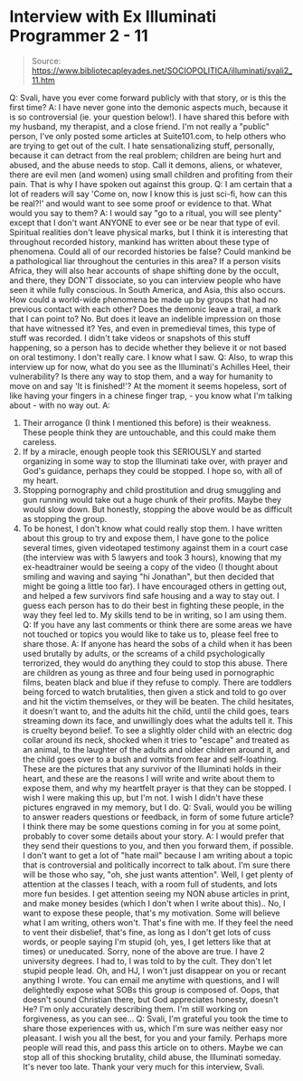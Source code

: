 # Interview with Ex Illuminati Programmer 2 - 11

> Source: https://www.bibliotecapleyades.net/SOCIOPOLITICA/illuminati/svali2_11.htm

Q: Svali, have you ever come forward publicly with that story, or is
this the first time?
A: I have never gone into the demonic aspects much, because it is so
controversial (ie. your question below!). I have shared this before
with my husband, my therapist, and a close friend. I'm not really a
"public" person, I've only posted some articles at Suite101.com, to
help others who are trying to get out of the cult.
I hate sensationalizing stuff, personally, because it can detract
from the real problem; children are being hurt and abused, and the
abuse needs to stop. Call it demons, aliens, or whatever, there are
evil men (and women) using small children and profiting from their
pain. That is why I have spoken out against this group.
Q: I am certain that a lot of readers will say 'Come on, now I know
this is just sci-fi, how can this be real?!' and would want to see
some proof or evidence to that. What would you say to them?
A:
I would say "go to a ritual, you will see plenty" except that I
don't want ANYONE to ever see or be near that type of evil.
Spiritual realities don't leave physical marks, but I think it is
interesting that throughout recorded history, mankind has written
about these type of phenomena.
Could all of our recorded histories be false? Could mankind be a
pathological liar throughout the centuries in this area? If a person
visits Africa, they will also hear accounts of shape shifting done
by the occult, and there, they DON'T dissociate, so you can
interview people who have seen it while fully conscious.
In
South America, and Asia, this also occurs. How could a world-wide
phenomena be made up by groups that had no previous contact with
each other?
Does the demonic leave a trail, a mark that I can point to? No. But
does it leave an indelible impression on those that have witnessed
it? Yes, and even in premedieval times, this type of stuff was
recorded.
I didn't take videos or snapshots of this stuff happening, so a
person has to decide whether they believe it or not based on oral
testimony. I don't really care. I know what I saw.
Q: Also, to wrap this interview up for now, what do you see as the
Illuminati's Achilles Heel, their vulnerability? Is there any way to
stop them, and a way for humanity to move on and say 'It is
finished!'?
At the moment it seems hopeless, sort of like having your fingers in
a chinese finger trap, - you know what I'm talking about - with no
way out.
A:
1. Their arrogance (I think I mentioned this before) is their
weakness. These people think they are untouchable, and this could
make them careless.
2. If by a miracle, enough people took this SERIOUSLY and started
organizing in some way to stop the Illuminati take over, with prayer
and God's guidance, perhaps they could be stopped. I hope so, with
all of my heart.
3. Stopping pornography and child prostitution and drug smuggling
and gun running would take out a huge chunk of their profits. Maybe
they would slow down. But honestly, stopping the above would be as
difficult as stopping the group.
4. To be honest, I don't know what could really stop them. I have
written about this group to try and expose them, I have gone to the
police several times, given videotaped testimony against them in a
court case (the interview was with 5 lawyers and took 3 hours),
knowing that my ex-headtrainer would be seeing a copy of the video
(I thought about smiling and waving and saying "hi Jonathan", but
then decided that might be going a little too far).
I have encouraged others in getting out, and helped a few survivors
find safe housing and a way to stay out. I guess each person has to
do their best in fighting these people, in the way they feel led to.
My skills tend to be in writing, so I am using them.
Q: If you have any last comments or think there are some areas we
have not touched or topics you would like to take us to, please feel
free to share those.
A: If anyone has heard the sobs of a child when it has been used
brutally by adults, or the screams of a child psychologically
terrorized, they would do anything they could to stop this abuse.
There are children as young as three and four being used in
pornographic films, beaten black and blue if they refuse to comply.
There are toddlers being forced to watch brutalities, then given a
stick and told to go over and hit the victim themselves, or they
will be beaten. The child hesitates, it doesn't want to, and the
adults hit the child, until the child goes, tears streaming down its
face, and unwillingly does what the adults tell it. This is cruelty
beyond belief.
To see a slightly older child with an electric dog collar around its
neck, shocked when it tries to "escape" and treated as an animal, to
the laughter of the adults and older children around it, and the
child goes over to a bush and vomits from fear and self-loathing.
These are the pictures that any survivor of the Illuminati holds in
their heart, and these are the reasons I will write and write about
them to expose them, and why my heartfelt prayer is that they can be
stopped. I wish I were making this up, but I'm not. I wish I didn't
have these pictures engraved in my memory, but I do.
Q: Svali, would you be willing to answer readers questions or
feedback, in form of some future article? I think there may be some
questions coming in for you at some point, probably to cover some
details about your story.
A: I would prefer that they send their questions to you, and then
you forward them, if possible. I don't want to get a lot of "hate
mail" because I am writing about a topic that is controversial and
politically incorrect to talk about.
I'm sure there will be those who say, "oh, she just wants
attention". Well, I get plenty of attention at the classes I teach,
with a room full of students, and lots more fun besides. I get
attention seeing my NON abuse articles in print, and make money
besides (which I don't when I write about this)..
No, I want to expose these people, that's my motivation. Some will
believe what I am writing, others won't. That's fine with me. If
they feel the need to vent their disbelief, that's fine, as long as
I don't get lots of cuss words, or people saying I'm stupid (oh,
yes, I get letters like that at times) or uneducated.
Sorry, none of the above are true. I have 2 university degrees. I
had to, I was told to by the cult. They don't let stupid people
lead.
Oh, and HJ, I won't just disappear on you or recant anything I
wrote. You can email me anytime with questions, and I will
delightedly expose what SOBs this group is composed of. Oops, that
doesn't sound Christian there, but God appreciates honesty, doesn't
He? I'm only accurately describing them. I'm still working on
forgiveness, as you can see...
Q: Svali, I'm grateful you took the time to share those experiences
with us, which I'm sure was neither easy nor pleasant. I wish you
all the best, for you and your family. Perhaps more people will read
this, and pass this article on to others. Maybe we can stop all of
this shocking brutality, child abuse, the Illuminati someday. It's
never too late. Thank your very much for this interview, Svali.
